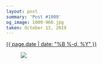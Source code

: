 ```yaml
---
layout: post
summary: 'Post #1009'
og_image: 1009-960.jpg
taken: October 13, 2019
---
```


<div class="post">
 <time>
  <a href="/1009">
   {{ page.date | date: "%B %-d, %Y" }}
  </a>
 </time>
 <a href="/1009">
  <figure data-taken="10/13/2019">
   <img sizes="(min-width: 700px) 50vw, calc(100vw - 2rem)" src="{{ site.assets_url }}/1009-480.jpg" srcset="{{ site.assets_url }}/1009-240.jpg 240w, {{ site.assets_url }}/1009-480.jpg 480w, {{ site.assets_url }}/1009-720.jpg 720w, {{ site.assets_url }}/1009-960.jpg 960w"/>
  </figure>
 </a>
</div>
